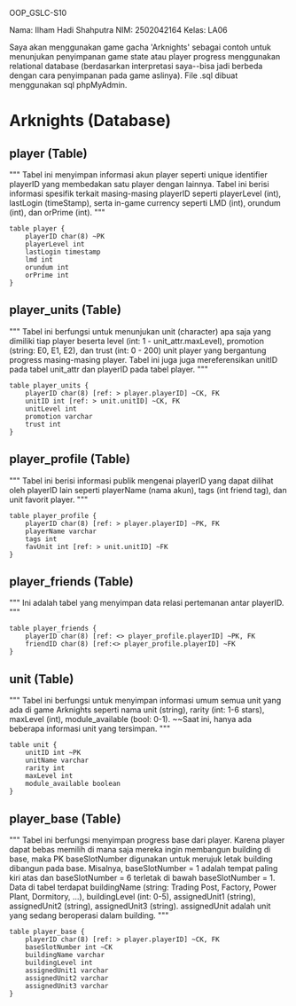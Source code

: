 OOP_GSLC-S10

Nama: Ilham Hadi Shahputra
NIM: 2502042164
Kelas: LA06

Saya akan menggunakan game gacha 'Arknights' sebagai contoh untuk menunjukan penyimpanan game state atau player progress menggunakan relational database (berdasarkan interpretasi saya--bisa jadi berbeda dengan cara penyimpanan pada game aslinya). File .sql dibuat menggunakan sql phpMyAdmin.


# Arknights (Database)

## player (Table)
"""
Tabel ini menyimpan informasi akun player seperti unique identifier playerID yang membedakan satu player dengan lainnya. Tabel ini berisi informasi spesifik terkait masing-masing playerID seperti playerLevel (int), lastLogin (timeStamp), serta in-game currency seperti LMD (int), orundum (int), dan orPrime (int).
"""

```
table player {
	playerID char(8) ~PK
	playerLevel int
	lastLogin timestamp
	lmd int
	orundum int
	orPrime int
}
```

## player_units (Table)
"""
Tabel ini berfungsi untuk menunjukan unit (character) apa saja yang dimiliki tiap player beserta level (int: 1 - unit_attr.maxLevel), promotion (string: E0, E1, E2), dan trust (int: 0 - 200) unit player yang bergantung progress masing-masing player. Tabel ini juga juga mereferensikan unitID pada tabel unit_attr dan playerID pada tabel player.
"""

```
table player_units {
	playerID char(8) [ref: > player.playerID] ~CK, FK
	unitID int [ref: > unit.unitID] ~CK, FK
	unitLevel int
	promotion varchar
	trust int
}
```

## player_profile (Table)
"""
Tabel ini berisi informasi publik mengenai playerID yang dapat dilihat oleh playerID lain seperti playerName (nama akun), tags (int friend tag), dan unit favorit player.
"""

```
table player_profile {
	playerID char(8) [ref: > player.playerID] ~PK, FK
	playerName varchar
	tags int
	favUnit int [ref: > unit.unitID] ~FK
}
```

## player_friends (Table)
"""
Ini adalah tabel yang menyimpan data relasi pertemanan antar playerID.
"""

```
table player_friends {
	playerID char(8) [ref: <> player_profile.playerID] ~PK, FK
	friendID char(8) [ref:<> player_profile.playerID] ~FK
}
```

## unit (Table)
"""
Tabel ini berfungsi untuk menyimpan informasi umum semua unit yang ada di game Arknights seperti nama unit (string), rarity (int: 1-6 stars), maxLevel (int), module_available (bool: 0-1). ~~Saat ini, hanya ada beberapa informasi unit yang tersimpan.
"""

```
table unit {
	unitID int ~PK
	unitName varchar
	rarity int
	maxLevel int
	module_available boolean
}
```

## player_base (Table)
"""
Tabel ini berfungsi menyimpan progress base dari player. Karena player dapat bebas memilih di mana saja mereka ingin membangun building di base, maka PK baseSlotNumber digunakan untuk merujuk letak building dibangun pada base. Misalnya, baseSlotNumber = 1 adalah tempat paling kiri atas dan baseSlotNumber = 6 terletak di bawah baseSlotNumber = 1. Data di tabel terdapat buildingName (string: Trading Post, Factory, Power Plant, Dormitory, ...), buildingLevel (int: 0-5), assignedUnit1 (string), assignedUnit2 (string), assignedUnit3 (string). assignedUnit adalah unit yang sedang beroperasi dalam building.
"""

```
table player_base {
	playerID char(8) [ref: > player.playerID] ~CK, FK
	baseSlotNumber int ~CK
	buildingName varchar
	buildingLevel int
	assignedUnit1 varchar
	assignedUnit2 varchar
	assignedUnit3 varchar
}
```